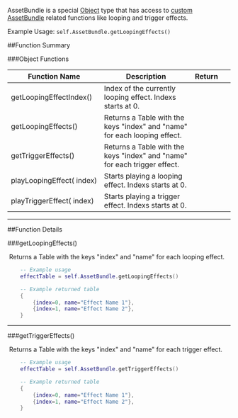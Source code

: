 AssetBundle is a special [Object](object) type that has access to [custom AssetBundle](http://berserk-games.com/knowledgebase/assetbundles/) related functions like looping and trigger effects.

Example Usage: `self.AssetBundle.getLoopingEffects()`

##Function Summary

###Object Functions

Function Name | Description | Return | &nbsp;
-- | -- | -- | --
<a class="anchor" id="getloopingeffectindex"></a>getLoopingEffectIndex()  |  Index of the currently looping effect. Indexs starts at 0. | [<span class="ret int"></span>](/types)
getLoopingEffects()  |  Returns a Table with the keys "index" and "name" for each looping effect. | [<span class="ret tab"></span>](/types) | [<span class="i"></span>](#getloopingeffects)
getTriggerEffects()  |  Returns a Table with the keys "index" and "name" for each trigger effect. | [<span class="ret tab"></span>](/types) | [<span class="i"></span>](#gettriggereffects)
<a class="anchor" id="playloopingeffect"></a>playLoopingEffect([<span class="tag int"></span>](/types)&nbsp;index)  |  Starts playing a looping effect. Indexs starts at 0. | [<span class="ret nil"></span>](/types) |
<a class="anchor" id="playtriggereffect"></a>playTriggerEffect([<span class="tag int"></span>](/types)&nbsp;index)  |  Starts playing a trigger effect. Indexs starts at 0. | [<span class="ret nil"></span>](/types) |

---

##Function Details

###getLoopingEffects()

[<span class="ret tab"></span>](/types)&nbsp;Returns a Table with the keys "index" and "name" for each looping effect.

``` Lua
	-- Example usage
	effectTable = self.AssetBundle.getLoopingEffects()
```
``` Lua
	-- Example returned table
	{
		{index=0, name="Effect Name 1"},
		{index=1, name="Effect Name 2"},
	}
```

---


###getTriggerEffects()

[<span class="ret tab"></span>](/types)&nbsp;Returns a Table with the keys "index" and "name" for each trigger effect.

``` Lua
	-- Example usage
	effectTable = self.AssetBundle.getTriggerEffects()
```
``` Lua
	-- Example returned table
	{
		{index=0, name="Effect Name 1"},
		{index=1, name="Effect Name 2"},
	}
```
